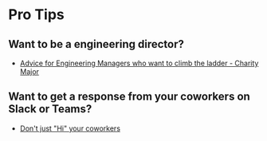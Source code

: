 # Pro Tips


## Want to be a engineering director?
- [Advice for Engineering Managers who want to climb the ladder - Charity Major](https://charity.wtf/2022/06/13/advice-for-engineering-managers-who-want-to-climb-the-ladder/)

## Want to get a response from your coworkers on Slack or Teams?
- [Don't just "Hi" your coworkers](https://www.reddit.com/r/LifeProTips/comments/t48pfa/lpt_dont_hi_your_coworkers_on_slack_or_teams_in/)
